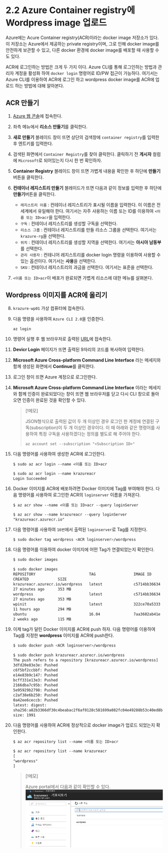 # 2.2 Azure Container registry에 Wordpress image 업로드
Azure에는 Acure Container registry(ACR)이라는 docker image 저장소가 있다. 이 저장소는 Azure에서 제공하는 private registry이며, 그로 인해 docker image를 안전하게 보관할 수 있고, 다른 docker 환경에 docker image를 배포할 때 사용할 수도 있다.

ACR에 로그인하는 방법은 크게 두 가지 이다. Azure CLI를 통해 로그인하는 방법과 관리자 계정을 활성화 하여 `docker login` 명령어로 ID/PW 접근이 가능하다. 여기서는 Azure CLI를 이용하여 ACR에 로그인 하고 wordpress docker image를 ACR에 업로드 하는 방법에 대해 알아본다.

## ACR 만들기
1. [Azure 웹 콘솔](https://portal.azure.com)에 접속한다.

2. 좌측 메뉴에서 **리소스 만들기**를 클릭한다.

3. **새로 만들기** 블레이드 창이 뜨면 상단의 검색창에 `container registry`를 입력한 후 엔트키를 입력한다.

4. 검색된 화면에서 `Container Registry`를 찾아 클릭한다. 클릭하기 전 **게시자** 컬럼에 `Microsoft`로 되어있는지 다시 한 번 확인하자.

5. **Container Registry** 블레이드 창이 뜨면 가볍게 내용을 확인한 후 하단에 **만들기** 버튼을 클릭한다.

6. **컨테이너 레지스트리 만들기** 블레이드가 뜨면 다음과 같이 정보를 입력한 후 하단에 **만들기**버튼을 클릭한다.
    - `레지스트리 이름` : 컨테이너 레지스트리가 표시될 이름을 입력한다. 이 이름은 전 세계에서 유일해야 한다. 여기서는 자주 사용하는 이름 또는 ID를 이용하여 `<이름 또는 ID>acr`을 입력한다.
    - `구독` : 컨테이너 레지스트리를 생성할 구독을 선택한다.
    - `리소스 그룹` : 컨테이너 레지스트리를 만들 리소스 그룹을 선택한다. 여기서는 `krazure-rg`을 선택한다.
    - `위치` : 컨테이너 레지스트리를 생성할 지역을 선택한다. 여기서는 **아시아 남동부**를 선택한다.
    - `관리 사용자` : 컨테니어 레지스트리를 docker login 명령을 이용하여 사용할 수 있는 옵션이다. 여기서는 **사용**을 선택한다.
    - `SKU` : 컨테이너 레지스트리의 과금을 선택한다. 여기서는 표준을 선택한다.

7. `<이름 또는 ID>acr`이 배포가 완료되면 가볍게 리소스에 대한 메뉴를 살펴본다.

## Wordpress 이미지를 ACR에 올리기
8. `krazure-wp01` 가상 컴퓨터에 접속한다.

9. 다음 명령을 사용하여 `Azure CLI 2.0`을 인증한다.
    ```Azurecli
    az login
    ```

10. 명령어 실행 후 웹 브라우저로 출력된 [URL](https://aka.ms/devicelogin)에 접속한다.

11. **Devicr Login** 페이지가 뜨면 출력된 9자리의 코드를 복사하여 입력한다.

12. **Microsoft Azure Cross-platform Command Line Interface** 라는 메세지와 함께 생성된 화면에서 **Continue**를 클릭한다.

13. 로그인 창이 뜨면 Azure 계정으로 로그인한다.

14. **Microsoft Azure Cross-platform Command Line Interface** 이라는 메세지와 함께 인증이 완료되었다는 창이 뜨면 웹 브라우저를 닫고 다시 CLI 창으로 돌아오면 인증이 완료된 것을 확인할 수 있다.
    > [!메모]
    >
    > JSON형식으로 출력된 값이 두 개 이상인 경우 로그인 한 계정에 연결된 구독(subscription)이 두 개 이상인 경우이다. 이 때 아래와 같은 명령어를 사용하여 특정 구독을 사용하겠다는 정의를 별도로 해 주어야 한다.
    > ```Azurecli
    > az account set --subscription "<Subscription ID>"
    > ```

15. 다음 명령어를 사용하여 생성한 ACR에 로그인한다.
    ```Azurecli
    $ sudo az acr login --name <이름 또는 ID>acr
    ```
    ```결과
    $ sudo az acr login --name krazureacr
    Login Succeeded
    ```

16. Docker 이미지를 ACR에 배포하려면 Docker 이미지에 Tag를 부여해야 한다. 다음 명령어를 사용하여 로그인한 ACR의 `loginserver` 이름을 가져온다.
    ```Azurecli
    $ az acr show --name <이름 또는 ID>acr --query loginServer
    ```
    ```결과
    $ az acr show --name krazureacr --query loginServer
    "krazureacr.azurecr.io"
    ```

17. 다음 명령어를 사용하여 `16번`에서 출력된 `loginserver`로 Tag를 지정한다.
    ```bash
    $ sudo docker tag wordpress <ACR loginserver>/wordpress
    ```

18. 다음 명령어를 이용하여 docker 이미지에 어떤 Tag가 연결되었는지 확인한다.
    ```bash
    $ sudo docker images
    ```
    ```결과
    $ sudo docker images
    REPOSITORY                        TAG                 IMAGE ID            CREATED             SIZE
    krazureacr.azurecr.io/wordpress   latest              c5714bb36634        27 minutes ago      353 MB
    wordpress                         latest              c5714bb36634        27 minutes ago      353 MB
    wpinit                            latest              322ce70a5333        11 hours ago        294 MB
    ubuntu                            16.04               7aa3602ab41e        2 weeks ago         115 MB
    ```

19. 이제 tag가 달린 Docker 이미지를 ACR에 push 하자. 다음 명령어를 이용하여 Tag를 지정한 **wordpress** 이미지를 ACR에 push한다.
    ```bash
    $ sudo docker push <ACR loginserver>/wordpress
    ```
    ```결과
    $ sudo docker push krazureacr.azurecr.io/wordpress
    The push refers to a repository [krazureacr.azurecr.io/wordpress]
    3dfd20e83e3e: Pushed
    c6f5bf2ccbbf: Pushed
    e14e83b9c147: Pushed
    bcff331e13e3: Pushed
    2166dba7c95b: Pushed
    5e95929b2798: Pushed
    c2af38e6b250: Pushed
    0a42ee6ceccb: Pushed
    latest: digest: sha256:a82b3366df30c4beabac2f6af0128c581699a082fc04e49288b53c40ed8b3bbe size: 1991
    ```

20. 다음 명령어를 사용하여 ACR에 정상적으로 docker image가 업로드 되었는지 확인한다.
    ```Azurecli
    $ az acr repository list --name <이름 또는 ID>acr
    ```
    ```결과
    $ az acr repository list --name krazureacr
    [
    "wordpress"
    ]
    ```
    > [!메모]
    >
    > Azure portal에서 다음과 같이 확인할 수 있다.
    > ![2.2.1_ACR_image](../images/2.2.1_ACR_image.PNG)